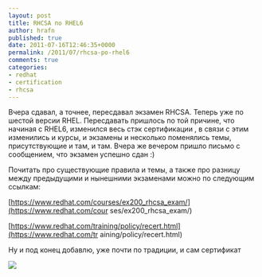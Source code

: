 ```yaml
---
layout: post
title: RHCSA по RHEL6
author: hrafn
published: true
date: 2011-07-16T12:46:35+0000
permalink: /2011/07/rhcsa-po-rhel6
comments: true
categories:
- redhat
- certification
- rhcsa
---
```


Вчера сдавал, а точнее, пересдавал экзамен RHCSA. Теперь уже по шестой версии
RHEL. Пересдавать пришлось по той причине, что начиная с RHEL6, изменился весь
стэк сертификации , в связи с этим изменились и курсы, и экзамены
и несколько поменялись темы, присутствующие и там, и там. Вчера же вечером
пришло письмо с сообщением, что экзамен успешно сдан :)

<!--more-->

Почитать про существующие правила и темы, а также про разницу между
предыдущими и нынешними экзаменами можно по следующим ссылкам:

[https://www.redhat.com/courses/ex200_rhcsa_exam/](https://www.redhat.com/cour
ses/ex200_rhcsa_exam/)

[https://www.redhat.com/training/policy/recert.html](https://www.redhat.com/tr
aining/policy/recert.html)

Ну и под конец добавлю, уже почти по традиции, и сам сертификат

[![](/media/images/2011/07/16/rhcsa_rhel6.png)](/media/images/2011/07/16/rhcsa_rhel6.png)

